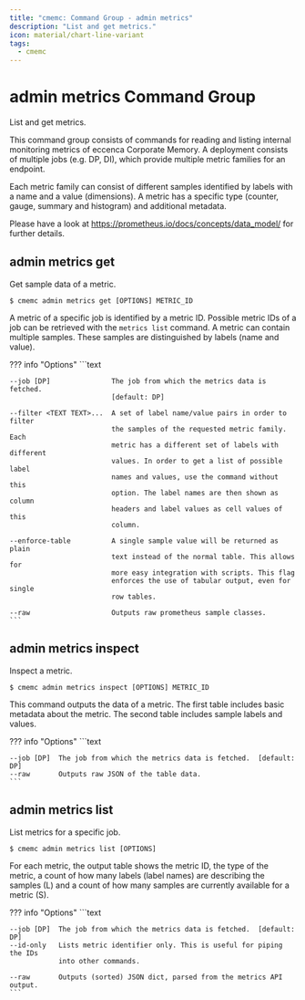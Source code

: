 ```yaml
---
title: "cmemc: Command Group - admin metrics"
description: "List and get metrics."
icon: material/chart-line-variant
tags:
  - cmemc
---
```

# admin metrics Command Group
<!-- This file was generated - DO NOT CHANGE IT MANUALLY -->

List and get metrics.

This command group consists of commands for reading and listing internal monitoring metrics of eccenca Corporate Memory. A deployment consists of multiple jobs (e.g. DP, DI), which provide multiple metric families for an endpoint.

Each metric family can consist of different samples identified by labels with a name and a value (dimensions). A metric has a specific type (counter, gauge, summary and histogram) and additional metadata.

Please have a look at https://prometheus.io/docs/concepts/data_model/ for further details.


## admin metrics get

Get sample data of a metric.

```shell-session title="Usage"
$ cmemc admin metrics get [OPTIONS] METRIC_ID
```




A metric of a specific job is identified by a metric ID. Possible metric IDs of a job can be retrieved with the `metrics list` command. A metric can contain multiple samples. These samples are distinguished by labels (name and value).



??? info "Options"
    ```text

    --job [DP]               The job from which the metrics data is fetched.
                             [default: DP]
  
    --filter <TEXT TEXT>...  A set of label name/value pairs in order to filter
                             the samples of the requested metric family. Each
                             metric has a different set of labels with different
                             values. In order to get a list of possible label
                             names and values, use the command without this
                             option. The label names are then shown as column
                             headers and label values as cell values of this
                             column.
  
    --enforce-table          A single sample value will be returned as plain
                             text instead of the normal table. This allows for
                             more easy integration with scripts. This flag
                             enforces the use of tabular output, even for single
                             row tables.
  
    --raw                    Outputs raw prometheus sample classes.
    ```

## admin metrics inspect

Inspect a metric.

```shell-session title="Usage"
$ cmemc admin metrics inspect [OPTIONS] METRIC_ID
```




This command outputs the data of a metric. The first table includes basic metadata about the metric. The second table includes sample labels and values.



??? info "Options"
    ```text

    --job [DP]  The job from which the metrics data is fetched.  [default: DP]
    --raw       Outputs raw JSON of the table data.
    ```

## admin metrics list

List metrics for a specific job.

```shell-session title="Usage"
$ cmemc admin metrics list [OPTIONS]
```




For each metric, the output table shows the metric ID, the type of the metric, a count of how many labels (label names) are describing the samples (L) and a count of how many samples are currently available for a metric (S).



??? info "Options"
    ```text

    --job [DP]  The job from which the metrics data is fetched.  [default: DP]
    --id-only   Lists metric identifier only. This is useful for piping the IDs
                into other commands.
  
    --raw       Outputs (sorted) JSON dict, parsed from the metrics API output.
    ```

